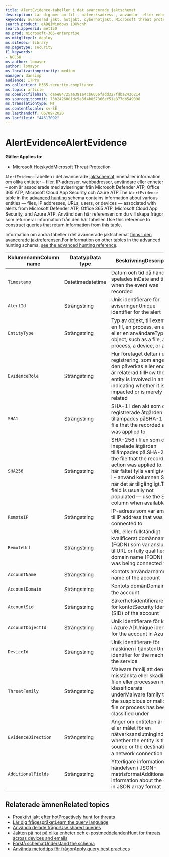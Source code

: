 ```yaml
---
title: AlertEvidence-tabellen i det avancerade jaktschemat
description: Lär dig mer om fil-, nätverksadress-, användar- eller enhetsinformation som är associerad med genererade aviseringar i tabellen AlertEvidence i det avancerade jaktschemat
keywords: avancerad jakt, hotjakt, cyberhotjakt, Microsoft threat protection, microsoft 365, mtp, m365, sök, fråga, telemetri, schemareferens, kusto, tabell, kolumn, datatyp, beskrivning, AlertInfo, alert, enheter, bevis, fil, IP-adress, enhet, maskin, användare, konto
search.product: eADQiWindows 10XVcnh
search.appverid: met150
ms.prod: microsoft-365-enterprise
ms.mktglfcycl: deploy
ms.sitesec: library
ms.pagetype: security
f1.keywords:
- NOCSH
ms.author: lomayor
author: lomayor
ms.localizationpriority: medium
manager: dansimp
audience: ITPro
ms.collection: M365-security-compliance
ms.topic: article
ms.openlocfilehash: da6e84725aa391e4cb6056fadd327fdba2436214
ms.sourcegitcommit: 73b2426001dc5a3f4b857366ef51e877db549098
ms.translationtype: MT
ms.contentlocale: sv-SE
ms.lasthandoff: 06/09/2020
ms.locfileid: "44617092"
---
```

# <a name="alertevidence"></a><span data-ttu-id="3a280-104">AlertEvidence</span><span class="sxs-lookup"><span data-stu-id="3a280-104">AlertEvidence</span></span>

<span data-ttu-id="3a280-105">**Gäller:**</span><span class="sxs-lookup"><span data-stu-id="3a280-105">**Applies to:**</span></span>
- <span data-ttu-id="3a280-106">Microsoft Hotskydd</span><span class="sxs-lookup"><span data-stu-id="3a280-106">Microsoft Threat Protection</span></span>

<span data-ttu-id="3a280-107">`AlertEvidence`Tabellen i det avancerade [jaktschemat](advanced-hunting-overview.md) innehåller information om olika entiteter – filer, IP-adresser, webbadresser, användare eller enheter – som är associerade med aviseringar från Microsoft Defender ATP, Office 365 ATP, Microsoft Cloud App Security och Azure ATP.</span><span class="sxs-lookup"><span data-stu-id="3a280-107">The `AlertEvidence` table in the [advanced hunting](advanced-hunting-overview.md) schema contains information about various entities — files, IP addresses, URLs, users, or devices — associated with alerts from Microsoft Defender ATP, Office 365 ATP, Microsoft Cloud App Security, and Azure ATP.</span></span> <span data-ttu-id="3a280-108">Använd den här referensen om du vill skapa frågor som returnerar information från den här tabellen.</span><span class="sxs-lookup"><span data-stu-id="3a280-108">Use this reference to construct queries that return information from this table.</span></span>

<span data-ttu-id="3a280-109">Information om andra tabeller i det avancerade jaktschemat [finns i den avancerade jaktreferensen](advanced-hunting-schema-tables.md).</span><span class="sxs-lookup"><span data-stu-id="3a280-109">For information on other tables in the advanced hunting schema, [see the advanced hunting reference](advanced-hunting-schema-tables.md).</span></span>

| <span data-ttu-id="3a280-110">Kolumnnamn</span><span class="sxs-lookup"><span data-stu-id="3a280-110">Column name</span></span> | <span data-ttu-id="3a280-111">Datatyp</span><span class="sxs-lookup"><span data-stu-id="3a280-111">Data type</span></span> | <span data-ttu-id="3a280-112">Beskrivning</span><span class="sxs-lookup"><span data-stu-id="3a280-112">Description</span></span> |
|-------------|-----------|-------------|
| `Timestamp` | <span data-ttu-id="3a280-113">Datetime</span><span class="sxs-lookup"><span data-stu-id="3a280-113">datetime</span></span> | <span data-ttu-id="3a280-114">Datum och tid då händelsen spelades in</span><span class="sxs-lookup"><span data-stu-id="3a280-114">Date and time when the event was recorded</span></span> |
| `AlertId` | <span data-ttu-id="3a280-115">Sträng</span><span class="sxs-lookup"><span data-stu-id="3a280-115">string</span></span> | <span data-ttu-id="3a280-116">Unik identifierare för aviseringen</span><span class="sxs-lookup"><span data-stu-id="3a280-116">Unique identifier for the alert</span></span> |
| `EntityType` | <span data-ttu-id="3a280-117">Sträng</span><span class="sxs-lookup"><span data-stu-id="3a280-117">string</span></span> | <span data-ttu-id="3a280-118">Typ av objekt, till exempel en fil, en process, en enhet eller en användare</span><span class="sxs-lookup"><span data-stu-id="3a280-118">Type of object, such as a file, a process, a device, or a user</span></span> |
| `EvidenceRole` | <span data-ttu-id="3a280-119">Sträng</span><span class="sxs-lookup"><span data-stu-id="3a280-119">string</span></span> | <span data-ttu-id="3a280-120">Hur företaget deltar i en registrering, som anger om den påverkas eller endast är relaterad till</span><span class="sxs-lookup"><span data-stu-id="3a280-120">How the entity is involved in an alert, indicating whether it is impacted or is merely related</span></span> |
| `SHA1` | <span data-ttu-id="3a280-121">Sträng</span><span class="sxs-lookup"><span data-stu-id="3a280-121">string</span></span> | <span data-ttu-id="3a280-122">SHA-1 i den akt som den registrerade åtgärden tillämpades på</span><span class="sxs-lookup"><span data-stu-id="3a280-122">SHA-1 of the file that the recorded action was applied to</span></span> |
| `SHA256` | <span data-ttu-id="3a280-123">Sträng</span><span class="sxs-lookup"><span data-stu-id="3a280-123">string</span></span> | <span data-ttu-id="3a280-124">SHA-256 i filen som den inspelade åtgärden tillämpades på.</span><span class="sxs-lookup"><span data-stu-id="3a280-124">SHA-256 of the file that the recorded action was applied to.</span></span> <span data-ttu-id="3a280-125">Det här fältet fylls vanligtvis inte i – använd kolumnen SHA1 när det är tillgängligt.</span><span class="sxs-lookup"><span data-stu-id="3a280-125">This field is usually not populated — use the SHA1 column when available.</span></span> |
| `RemoteIP` | <span data-ttu-id="3a280-126">Sträng</span><span class="sxs-lookup"><span data-stu-id="3a280-126">string</span></span> | <span data-ttu-id="3a280-127">IP-adress som var ansluten till</span><span class="sxs-lookup"><span data-stu-id="3a280-127">IP address that was being connected to</span></span> |
| `RemoteUrl` | <span data-ttu-id="3a280-128">Sträng</span><span class="sxs-lookup"><span data-stu-id="3a280-128">string</span></span> | <span data-ttu-id="3a280-129">URL eller fullständigt kvalificerat domännamn (FQDN) som var anslutet till</span><span class="sxs-lookup"><span data-stu-id="3a280-129">URL or fully qualified domain name (FQDN) that was being connected to</span></span> |
| `AccountName` | <span data-ttu-id="3a280-130">Sträng</span><span class="sxs-lookup"><span data-stu-id="3a280-130">string</span></span> | <span data-ttu-id="3a280-131">Kontots användarnamn</span><span class="sxs-lookup"><span data-stu-id="3a280-131">User name of the account</span></span> |
| `AccountDomain` | <span data-ttu-id="3a280-132">Sträng</span><span class="sxs-lookup"><span data-stu-id="3a280-132">string</span></span> | <span data-ttu-id="3a280-133">Kontots domän</span><span class="sxs-lookup"><span data-stu-id="3a280-133">Domain of the account</span></span> |
| `AccountSid` | <span data-ttu-id="3a280-134">Sträng</span><span class="sxs-lookup"><span data-stu-id="3a280-134">string</span></span> | <span data-ttu-id="3a280-135">Säkerhetsidentifierare (SID) för kontot</span><span class="sxs-lookup"><span data-stu-id="3a280-135">Security Identifier (SID) of the account</span></span> |
| `AccountObjectId` | <span data-ttu-id="3a280-136">Sträng</span><span class="sxs-lookup"><span data-stu-id="3a280-136">string</span></span> | <span data-ttu-id="3a280-137">Unik identifierare för kontot i Azure AD</span><span class="sxs-lookup"><span data-stu-id="3a280-137">Unique identifier for the account in Azure AD</span></span> |
| `DeviceId` | <span data-ttu-id="3a280-138">Sträng</span><span class="sxs-lookup"><span data-stu-id="3a280-138">string</span></span> | <span data-ttu-id="3a280-139">Unik identifierare för maskinen i tjänsten</span><span class="sxs-lookup"><span data-stu-id="3a280-139">Unique identifier for the machine in the service</span></span> |
| `ThreatFamily` | <span data-ttu-id="3a280-140">Sträng</span><span class="sxs-lookup"><span data-stu-id="3a280-140">string</span></span> | <span data-ttu-id="3a280-141">Malware familj att den misstänkta eller skadliga filen eller processen har klassificerats under</span><span class="sxs-lookup"><span data-stu-id="3a280-141">Malware family that the suspicious or malicious file or process has been classified under</span></span> |
| `EvidenceDirection` | <span data-ttu-id="3a280-142">Sträng</span><span class="sxs-lookup"><span data-stu-id="3a280-142">string</span></span> | <span data-ttu-id="3a280-143">Anger om entiteten är källan eller målet för en nätverksanslutning</span><span class="sxs-lookup"><span data-stu-id="3a280-143">Indicates whether the entity is the source or the destination of a network connection</span></span> |
| `AdditionalFields` | <span data-ttu-id="3a280-144">Sträng</span><span class="sxs-lookup"><span data-stu-id="3a280-144">string</span></span> | <span data-ttu-id="3a280-145">Ytterligare information om händelsen i JSON-matrisformat</span><span class="sxs-lookup"><span data-stu-id="3a280-145">Additional information about the event in JSON array format</span></span> |

## <a name="related-topics"></a><span data-ttu-id="3a280-146">Relaterade ämnen</span><span class="sxs-lookup"><span data-stu-id="3a280-146">Related topics</span></span>
- [<span data-ttu-id="3a280-147">Proaktivt jakt efter hot</span><span class="sxs-lookup"><span data-stu-id="3a280-147">Proactively hunt for threats</span></span>](advanced-hunting-overview.md)
- [<span data-ttu-id="3a280-148">Lär dig frågespråket</span><span class="sxs-lookup"><span data-stu-id="3a280-148">Learn the query language</span></span>](advanced-hunting-query-language.md)
- [<span data-ttu-id="3a280-149">Använda delade frågor</span><span class="sxs-lookup"><span data-stu-id="3a280-149">Use shared queries</span></span>](advanced-hunting-shared-queries.md)
- [<span data-ttu-id="3a280-150">Jakten på hot på olika enheter och e-postmeddelanden</span><span class="sxs-lookup"><span data-stu-id="3a280-150">Hunt for threats across devices and emails</span></span>](advanced-hunting-query-emails-devices.md)
- [<span data-ttu-id="3a280-151">Förstå schemat</span><span class="sxs-lookup"><span data-stu-id="3a280-151">Understand the schema</span></span>](advanced-hunting-schema-tables.md)
- [<span data-ttu-id="3a280-152">Använda metodtips för frågor</span><span class="sxs-lookup"><span data-stu-id="3a280-152">Apply query best practices</span></span>](advanced-hunting-best-practices.md)
